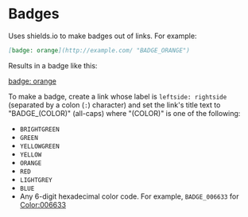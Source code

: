 # Badges

Uses shields.io to make badges out of links. For example:

```md
[badge: orange](http://example.com/ "BADGE_ORANGE")
```

Results in a badge like this:

[badge: orange](http://example.com/ "BADGE_ORANGE")

To make a badge, create a link whose label is `leftside: rightside` (separated by a colon (`:`) character) and set the link's title text to "BADGE_(COLOR)" (all-caps) where "(COLOR)" is one of the following:

* `BRIGHTGREEN`
* `GREEN`
* `YELLOWGREEN`
* `YELLOW`
* `ORANGE`
* `RED`
* `LIGHTGREY`
* `BLUE`
* Any 6-digit hexadecimal color code. For example, `BADGE_006633` for [Color:006633](# "BADGE_006633")
